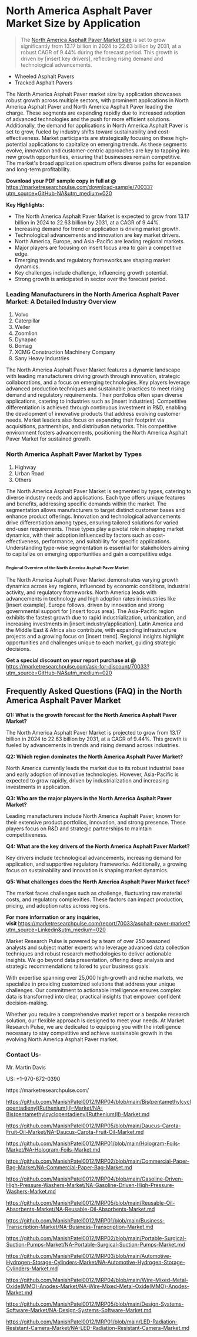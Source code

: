 <h1>North America Asphalt Paver Market&nbsp;Size by Application</h1><blockquote><p>The <a href="https://marketresearchpulse.com/download-sample/70033?utm_source=GitHub-NA&amp;utm_medium=020">North America Asphalt Paver Market size</a> is set to grow significantly from 13.17 billion in 2024 to 22.63 billion by 2031, at a robust CAGR of 9.44% during the forecast period. This growth is driven by [insert key drivers], reflecting rising demand and technological advancements.</p></blockquote><ul><li>Wheeled Asphalt Pavers<li> Tracked Asphalt Pavers</li></ul><p>The North America Asphalt Paver market size by application showcases robust growth across multiple sectors, with prominent applications in North America Asphalt Paver and North America Asphalt Paver leading the charge. These segments are expanding rapidly due to increased adoption of advanced technologies and the push for more efficient solutions. Additionally, the demand for applications in North America Asphalt Paver is set to grow, fueled by industry shifts toward sustainability and cost-effectiveness. Market participants are strategically focusing on these high-potential applications to capitalize on emerging trends. As these segments evolve, innovation and customer-centric approaches are key to tapping into new growth opportunities, ensuring that businesses remain competitive. The market's broad application spectrum offers diverse paths for expansion and long-term profitability.</p><p><strong>Download your PDF sample copy in full at @ </strong><a href="https://marketresearchpulse.com/download-sample/70033?utm_source=GitHub-NA&amp;utm_medium=020">https://marketresearchpulse.com/download-sample/70033?utm_source=GitHub-NA&amp;utm_medium=020</a></p><p><strong>Key Highlights: </strong></p><ul><li>The North America Asphalt Paver Market is expected to grow from 13.17 billion in 2024 to 22.63 billion by 2031, at a CAGR of 9.44%.</li><li>Increasing demand for trend or application is driving market growth.</li><li>Technological advancements and innovation are key market drivers.</li><li>North America, Europe, and Asia-Pacific are leading regional markets.</li><li>Major players are focusing on insert focus area to gain a competitive edge.</li><li>Emerging trends and regulatory frameworks are shaping market dynamics.</li><li>Key challenges include challenge, influencing growth potential.</li><li>Strong growth is anticipated in sector over the forecast period.</li></ul><h3>Leading Manufacturers in the North America Asphalt Paver Market: A Detailed Industry Overview</h3><ol><li>Volvo</li><li>Caterpillar</li><li>Weiler</li><li>Zoomlion</li><li>Dynapac</li><li>Bomag</li><li>XCMG Construction Machinery Company</li><li>Sany Heavy Industries</li></ol><div class="flex max-w-full flex-col flex-grow"><div class="min-h-8 text-message flex w-full flex-col items-end gap-2 whitespace-normal break-words [.text-message+&amp;]:mt-5" dir="auto" data-message-author-role="assistant" data-message-id="fd8432e4-4910-450d-b182-61b7bfb0a01f" data-message-model-slug="gpt-4o"><div class="flex w-full flex-col gap-1 empty:hidden first:pt-[3px]"><div class="markdown prose w-full break-words dark:prose-invert light"><p>The North America Asphalt Paver Market features a dynamic landscape with leading manufacturers driving growth through innovation, strategic collaborations, and a focus on emerging technologies. Key players leverage advanced production techniques and sustainable practices to meet rising demand and regulatory requirements. Their portfolios often span diverse applications, catering to industries such as [insert industries]. Competitive differentiation is achieved through continuous investment in R&amp;D, enabling the development of innovative products that address evolving customer needs. Market leaders also focus on expanding their footprint via acquisitions, partnerships, and distribution networks. This competitive environment fosters advancements, positioning the North America Asphalt Paver Market for sustained growth.</p></div></div></div></div><h3>North America Asphalt Paver Market by Types</h3><ol><li>Highway<li> Urban Road<li> Others</li></ol><div class="flex max-w-full flex-col flex-grow"><div class="min-h-8 text-message flex w-full flex-col items-end gap-2 whitespace-normal break-words [.text-message+&amp;]:mt-5" dir="auto" data-message-author-role="assistant" data-message-id="084470be-0bb7-4664-bddf-5156b4f41249" data-message-model-slug="gpt-4o-mini"><div class="flex w-full flex-col gap-1 empty:hidden first:pt-[3px]"><div class="markdown prose w-full break-words dark:prose-invert light"><p>The North America Asphalt Paver Market is segmented by types, catering to diverse industry needs and applications. Each type offers unique features and benefits, addressing specific demands within the market. The segmentation allows manufacturers to target distinct customer bases and enhance product offerings. Innovation and technological advancements drive differentiation among types, ensuring tailored solutions for varied end-user requirements. These types play a pivotal role in shaping market dynamics, with their adoption influenced by factors such as cost-effectiveness, performance, and suitability for specific applications. Understanding type-wise segmentation is essential for stakeholders aiming to capitalize on emerging opportunities and gain a competitive edge.</p></div></div></div></div><h3><span style="font-size: 11px;">Regional Overview of the North America Asphalt Paver Market</span></h3><div class="flex max-w-full flex-col flex-grow"><div class="min-h-8 text-message flex w-full flex-col items-end gap-2 whitespace-normal break-words [.text-message+&amp;]:mt-5" dir="auto" data-message-author-role="assistant" data-message-id="e9038762-ce64-4e30-91c9-9bd413514231" data-message-model-slug="gpt-4o-mini"><div class="flex w-full flex-col gap-1 empty:hidden first:pt-[3px]"><div class="markdown prose w-full break-words dark:prose-invert light"><p>The North America Asphalt Paver Market demonstrates varying growth dynamics across key regions, influenced by economic conditions, industrial activity, and regulatory frameworks. North America leads with advancements in technology and high adoption rates in industries like [insert example]. Europe follows, driven by innovation and strong governmental support for [insert focus area]. The Asia-Pacific region exhibits the fastest growth due to rapid industrialization, urbanization, and increasing investments in [insert industry/application]. Latin America and the Middle East &amp; Africa also contribute, with expanding infrastructure projects and a growing focus on [insert trend]. Regional insights highlight opportunities and challenges unique to each market, guiding strategic decisions.</p></div></div></div></div><p><strong>Get a special discount on your report purchase at @ </strong><a href="https://marketresearchpulse.com/ask-for-discount/70033?utm_source=GitHub-NA&amp;utm_medium=020">https://marketresearchpulse.com/ask-for-discount/70033?utm_source=GitHub-NA&amp;utm_medium=020</a></p><h2>Frequently Asked Questions (FAQ) in the North America Asphalt Paver Market</h2><p><strong>Q1: What is the growth forecast for the North America Asphalt Paver Market?</strong></p><p>The North America Asphalt Paver Market is projected to grow from 13.17 billion in 2024 to 22.63 billion by 2031, at a CAGR of 9.44%. This growth is fueled by advancements in trends and rising demand across industries.</p><p><strong>Q2: Which region dominates the North America Asphalt Paver Market?</strong></p><p>North America currently leads the market due to its robust industrial base and early adoption of innovative technologies. However, Asia-Pacific is expected to grow rapidly, driven by industrialization and increasing investments in application.</p><p><strong>Q3: Who are the major players in the North America Asphalt Paver Market?</strong></p><p>Leading manufacturers include North America Asphalt Paver, known for their extensive product portfolios, innovation, and strong presence. These players focus on R&amp;D and strategic partnerships to maintain competitiveness.</p><p><strong>Q4: What are the key drivers of the North America Asphalt Paver Market?</strong></p><p>Key drivers include technological advancements, increasing demand for application, and supportive regulatory frameworks. Additionally, a growing focus on sustainability and innovation is shaping market dynamics.</p><p><strong>Q5: What challenges does the North America Asphalt Paver Market face?</strong></p><p>The market faces challenges such as challenge, fluctuating raw material costs, and regulatory complexities. These factors can impact production, pricing, and adoption rates across regions.</p><p><strong>For more information or any inquiries, visit&nbsp;</strong><a href="https://marketresearchpulse.com/report/70033/asphalt-paver-market?utm_source=Linkedin&utm_medium=020">https://marketresearchpulse.com/report/70033/asphalt-paver-market?utm_source=Linkedin&utm_medium=020</a></p><p>Market Research Pulse is powered by a team of over 250 seasoned analysts and subject matter experts who leverage advanced data collection techniques and robust research methodologies to deliver actionable insights. We go beyond data presentation, offering deep analysis and strategic recommendations tailored to your business goals.</p><p>With expertise spanning over 25,000 high-growth and niche markets, we specialize in providing customized solutions that address your unique challenges. Our commitment to actionable intelligence ensures complex data is transformed into clear, practical insights that empower confident decision-making.</p><p>Whether you require a comprehensive market report or a bespoke research solution, our flexible approach is designed to meet your needs. At Market Research Pulse, we are dedicated to equipping you with the intelligence necessary to stay competitive and achieve sustainable growth in the evolving North America Asphalt Paver market.</p><h3><strong>Contact Us-</strong></h3><p>Mr. Martin Davis</p><p>US: +1-970-672-0390</p><p>https://marketresearchpulse.com/</p><p><a href="https://github.com/ManishPatel0012/MRP04/blob/main/Bis(pentamethylcyclopentadienyl)Ruthenium(II)-Market/NA-Bis(pentamethylcyclopentadienyl)Ruthenium(II)-Market.md">https://github.com/ManishPatel0012/MRP04/blob/main/Bis(pentamethylcyclopentadienyl)Ruthenium(II)-Market/NA-Bis(pentamethylcyclopentadienyl)Ruthenium(II)-Market.md</a></p><p><a href="https://github.com/ManishPatel0012/MRP05/blob/main/Daucus-Carota-Fruit-Oil-Market/NA-Daucus-Carota-Fruit-Oil-Market.md">https://github.com/ManishPatel0012/MRP05/blob/main/Daucus-Carota-Fruit-Oil-Market/NA-Daucus-Carota-Fruit-Oil-Market.md</a></p><p><a href="https://github.com/ManishPatel0012/MRP01/blob/main/Hologram-Foils-Market/NA-Hologram-Foils-Market.md">https://github.com/ManishPatel0012/MRP01/blob/main/Hologram-Foils-Market/NA-Hologram-Foils-Market.md</a></p><p><a href="https://github.com/ManishPatel0012/MRP02/blob/main/Commercial-Paper-Bag-Market/NA-Commercial-Paper-Bag-Market.md">https://github.com/ManishPatel0012/MRP02/blob/main/Commercial-Paper-Bag-Market/NA-Commercial-Paper-Bag-Market.md</a></p><p><a href="https://github.com/ManishPatel0012/MRP04/blob/main/Gasoline-Driven-High-Pressure-Washers-Market/NA-Gasoline-Driven-High-Pressure-Washers-Market.md">https://github.com/ManishPatel0012/MRP04/blob/main/Gasoline-Driven-High-Pressure-Washers-Market/NA-Gasoline-Driven-High-Pressure-Washers-Market.md</a></p><p><a href="https://github.com/ManishPatel0012/MRP05/blob/main/Reusable-Oil-Absorbents-Market/NA-Reusable-Oil-Absorbents-Market.md">https://github.com/ManishPatel0012/MRP05/blob/main/Reusable-Oil-Absorbents-Market/NA-Reusable-Oil-Absorbents-Market.md</a></p><p><a href="https://github.com/ManishPatel0012/MRP01/blob/main/Business-Transcription-Market/NA-Business-Transcription-Market.md">https://github.com/ManishPatel0012/MRP01/blob/main/Business-Transcription-Market/NA-Business-Transcription-Market.md</a></p><p><a href="https://github.com/ManishPatel0012/MRP02/blob/main/Portable-Surgical-Suction-Pumps-Market/NA-Portable-Surgical-Suction-Pumps-Market.md">https://github.com/ManishPatel0012/MRP02/blob/main/Portable-Surgical-Suction-Pumps-Market/NA-Portable-Surgical-Suction-Pumps-Market.md</a></p><p><a href="https://github.com/ManishPatel0012/MRP03/blob/main/Automotive-Hydrogen-Storage-Cylinders-Market/NA-Automotive-Hydrogen-Storage-Cylinders-Market.md">https://github.com/ManishPatel0012/MRP03/blob/main/Automotive-Hydrogen-Storage-Cylinders-Market/NA-Automotive-Hydrogen-Storage-Cylinders-Market.md</a></p><p><a href="https://github.com/ManishPatel0012/MRP04/blob/main/Wire-Mixed-Metal-Oxide(MMO)-Anodes-Market/NA-Wire-Mixed-Metal-Oxide(MMO)-Anodes-Market.md">https://github.com/ManishPatel0012/MRP04/blob/main/Wire-Mixed-Metal-Oxide(MMO)-Anodes-Market/NA-Wire-Mixed-Metal-Oxide(MMO)-Anodes-Market.md</a></p><p><a href="https://github.com/ManishPatel0012/MRP05/blob/main/Design-Systems-Software-Market/NA-Design-Systems-Software-Market.md">https://github.com/ManishPatel0012/MRP05/blob/main/Design-Systems-Software-Market/NA-Design-Systems-Software-Market.md</a></p><p><a href="https://github.com/ManishPatel0012/MRP01/blob/main/LED-Radiation-Resistant-Camera-Market/NA-LED-Radiation-Resistant-Camera-Market.md">https://github.com/ManishPatel0012/MRP01/blob/main/LED-Radiation-Resistant-Camera-Market/NA-LED-Radiation-Resistant-Camera-Market.md</a></p>

